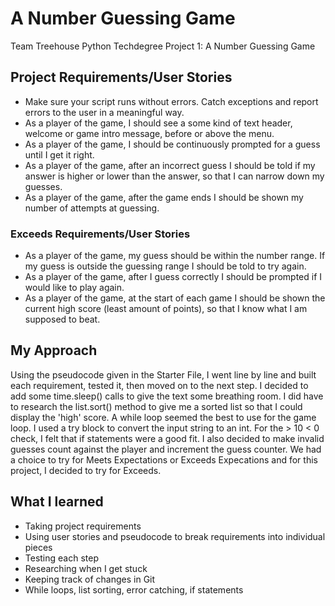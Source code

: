 # A Number Guessing Game

Team Treehouse Python Techdegree Project 1: A Number Guessing Game

## Project Requirements/User Stories

- Make sure your script runs without errors. Catch exceptions and report errors to the user in a meaningful way.
- As a player of the game, I should see a some kind of text header, welcome or game intro message, before or above the menu.
- As a player of the game, I should be continuously prompted for a guess until I get it right.
- As a player of the game, after an incorrect guess I should be told if my answer is higher or lower than the answer, so that I can narrow down my guesses.
- As a player of the game, after the game ends I should be shown my number of attempts at guessing.

### Exceeds Requirements/User Stories

- As a player of the game, my guess should be within the number range. If my guess is outside the guessing range I should be told to try again.
- As a player of the game, after I guess correctly I should be prompted if I would like to play again.
- As a player of the game, at the start of each game I should be shown the current high score (least amount of points), so that I know what I am supposed to beat.

## My Approach

Using the pseudocode given in the Starter File, I went line by line and built each requirement, tested it, then moved on to the next step. I decided to add some time.sleep() calls to give the text some breathing room. I did have to research the list.sort() method to give me a sorted list so that I could display the 'high' score.  A while loop seemed the best to use for the game loop. I used a try block to convert the input string to an int. For the > 10 < 0 check, I felt that if statements were a good fit. I also decided to make invalid guesses count against the player and increment the guess counter. We had a choice to try for Meets Expectations or Exceeds Expecations and for this project, I decided to try for Exceeds.

## What I learned

- Taking project requirements
- Using user stories and pseudocode to break requirements into individual pieces
- Testing each step
- Researching when I get stuck
- Keeping track of changes in Git
- While loops, list sorting, error catching, if statements